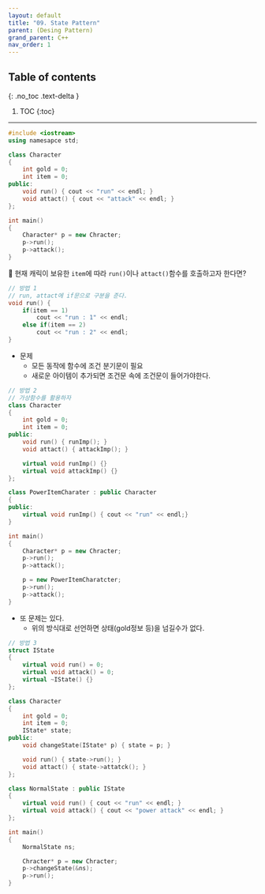 ```yaml
---
layout: default
title: "09. State Pattern"
parent: (Desing Pattern)
grand_parent: C++
nav_order: 1
---
```


## Table of contents
{: .no_toc .text-delta }

1. TOC
{:toc}

---

```cpp
#include <iostream>
using namesapce std;

class Character
{
    int gold = 0;
    int item = 0;
public:
    void run() { cout << "run" << endl; }
    void attact() { cout << "attack" << endl; }
};

int main()
{
    Character* p = new Chracter;
    p->run();
    p->attack();
}
```

🍒 현재 캐릭이 보유한 `item`에 따라 `run()`이나 `attact()`함수를 호출하고자 한다면?

```cpp
// 방법 1
// run, attact에 if문으로 구분을 준다.
void run() { 
    if(item == 1)
        cout << "run : 1" << endl; 
    else if(item == 2)
        cout << "run : 2" << endl;
}
```

* 문제
    * 모든 동작에 함수에 조건 분기문이 필요
    * 새로운 아이템이 추가되면 조건문 속에 조건문이 들어가야한다.

```cpp
// 방법 2
// 가상함수를 활용하자
class Character
{
    int gold = 0;
    int item = 0;
public:
    void run() { runImp(); }
    void attact() { attackImp(); }

    virtual void runImp() {}
    virtual void attackImp() {}
};

class PowerItemCharater : public Character
{
public:
    virtual void runImp() { cout << "run" << endl;}
}

int main()
{
    Character* p = new Chracter;
    p->run();
    p->attack();

    p = new PowerItemCharatcter;
    p->run();
    p->attack();
}
```

* 또 문제는 있다.
    * 위의 방식대로 선언하면 상태(gold정보 등)을 넘길수가 없다.

```cpp
// 방법 3
struct IState
{
    virtual void run() = 0;
    virtual void attack() = 0;
    virtual ~IState() {}
};

class Character
{
    int gold = 0;
    int item = 0;
    IState* state;
public:
    void changeState(IState* p) { state = p; }

    void run() { state->run(); }
    void attact() { state->attatck(); }
};

class NormalState : public IState
{
    virtual void run() { cout << "run" << endl; }
    virtual void attack() { cout << "power attack" << endl; }
};

int main()
{
    NormalState ns;

    Chracter* p = new Chracter;
    p->changeState(&ns);
    p->run();
}
```
